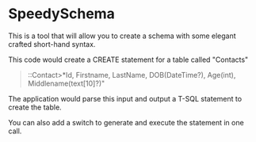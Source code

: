SpeedySchema
============

This is a tool that will allow you to create a schema with some elegant crafted short-hand syntax. 

This code would create a CREATE statement for a table called "Contacts"

> ::Contact>*Id, Firstname, LastName, DOB(DateTime?), Age(int), Middlename(text[10]?)"

The application would parse this input and output a T-SQL statement to create the table. 

You can also add a switch to generate and execute the statement in one call.

